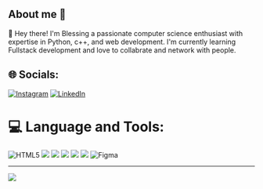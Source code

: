 ## About me 👋

👋 Hey there! I'm Blessing a passionate computer science enthusiast with expertise in Python, c++, and web development. I'm currently learning Fullstack development and love to collabrate and network with people.

## 🌐 Socials:
[![Instagram](https://img.shields.io/badge/Instagram-%23E4405F.svg?logo=Instagram&logoColor=white)](https://instagram.com/blesjosh.png) 
[![LinkedIn](https://img.shields.io/badge/LinkedIn-%230077B5.svg?logo=linkedin&logoColor=white)](https://linkedin.com/in/blessing-joshua-125632287/) 
# 💻 Language and Tools:
![HTML5](https://img.shields.io/badge/html5-%23E34F26.svg?style=for-the-badge&logo=html5&logoColor=white) 
![](https://img.shields.io/badge/HTML-239120?style=for-the-badge&logo=html5&logoColor=white)
![](https://img.shields.io/badge/CSS3-1572B6?style=for-the-badge&logo=css3&logoColor=white)
![](https://img.shields.io/badge/JavaScript-323330?style=for-the-badge&logo=javascript&logoColor=F7DF1E)
![](https://img.shields.io/badge/C%2B%2B-00599C?style=for-the-badge&logo=c%2B%2B&logoColor=white)
![](https://img.shields.io/badge/Python-14354C?style=for-the-badge&logo=python&logoColor=white)
![Figma](https://img.shields.io/badge/figma-%23F24E1E.svg?style=for-the-badge&logo=figma&logoColor=white)

---

[![](https://visitcount.itsvg.in/api?id=NarayanaSabari&icon=0&color=4)](https://visitcount.itsvg.in)

